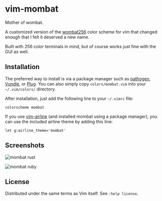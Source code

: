 # vim-mombat

Mother of wombat.

A customized version of the [wombat256](https://github.com/sheerun/vim-wombat-scheme)
color scheme for vim that changed enough that I felt it deserved a new name.

Built with 256 color terminals in mind, but of course works just fine with the GUI as well.

## Installation

The preferred way to install is via a package manager such as
[pathogen](https://github.com/tpope/vim-pathogen),
[Vundle](https://github.com/gmarik/Vundle.vim),
or [Plug](https://github.com/junegunn/vim-plug).
You can also simply copy `colors/mombat.vim` into your `~/.vim/colors/` directory.

After installation, just add the following line to your `~/.vimrc` file:

```vim
colorscheme mombat
```

If you use [vim-airline](https://github.com/bling/vim-airline)
(and installed mombat using a package manager),
you can use the included airline theme by adding this line:

```vim
let g:airline_theme='mombat'
```

## Screenshots

![mombat rust](http://i.imgur.com/RfBVx3K.png)

![mombat ruby](http://i.imgur.com/85qFlRF.png)

## License

Distributed under the same terms as Vim itself. See `:help license`.
